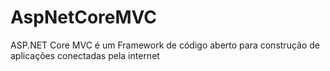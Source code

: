 # AspNetCoreMVC
ASP.NET Core MVC é um Framework de código aberto para construção de aplicações conectadas pela internet 
